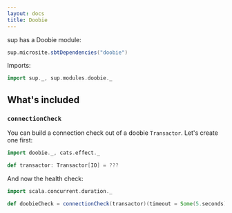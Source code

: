 ```yaml
---
layout: docs
title: Doobie
---
```


sup has a Doobie module:

```scala mdoc:passthrough
sup.microsite.sbtDependencies("doobie")
```

Imports:
```scala mdoc:silent
import sup._, sup.modules.doobie._
```

## What's included

### `connectionCheck`

You can build a connection check out of a doobie `Transactor`. Let's create one first:

```scala mdoc
import doobie._, cats.effect._

def transactor: Transactor[IO] = ???
```

And now the health check:

```scala mdoc
import scala.concurrent.duration._

def doobieCheck = connectionCheck(transactor)(timeout = Some(5.seconds))
```
